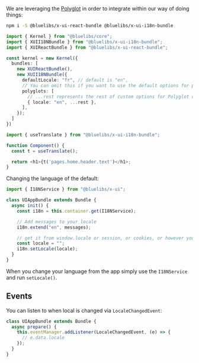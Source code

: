 We are leveraging the [Polyglot](https://airbnb.io/polyglot.js/) in order to integrate within our way of doing things:

```bash
npm i -S @bluelibs/x-ui-react-bundle @bluelibs/x-ui-i18n-bundle
```

```ts
import { Kernel } from "@bluelibs/core";
import { XUII18NBundle } from "@bluelibs/x-ui-i18n-bundle";
import { XUIReactBundle } from "@bluelibs/x-ui-react-bundle";

const kernel = new Kernel({
  bundles: [
    new XUIReactBundle(),
    new XUII18NBundle({
      defaultLocale: "fr", // default is "en",
      // You can omit this if you want to use the default options for polyglots
      polyglots: [
        // ...rest represents the rest of custom options for Polyglot constructor, includign phrases
        { locale: "en", ...rest },
      ],
    });
  ]
})
```

```ts
import { useTranslate } from "@bluelibs/x-ui-i18n-bundle";

function Component() {
  const t = useTranslate();

  return <h1>{t('pages.home.header.text')</h1>;
}
```

Changing the language of the default:

```ts
import { I18NService } from "@bluelibs/x-ui";

class UIAppBundle extends Bundle {
  async init() {
    const i18n = this.container.get(I18NService);

    // Add messages to your locale
    i18n.extend("en", messages);

    // get it from window.locale or session, or cookies, or however you find fit
    const locale = "";
    i18n.setLocale(locale);
  }
}
```

When you change your language from the app simply use the `I18NService` and run `setLocale()`.

## Events

You can listen to when local is changed via `LocaleChangedEvent`:

```ts
class UIAppBundle extends Bundle {
  async prepare() {
    this.eventManager.addListener(LocaleChangedEvent, (e) => {
      // e.data.locale
    });
  }
}
```
